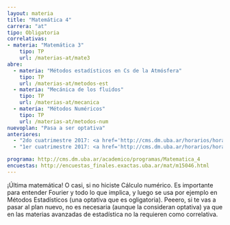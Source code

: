 ```yaml
---
layout: materia
title: "Matemática 4"
carrera: "at"
tipo: Obligatoria
correlativas:
- materia: "Matemática 3"
    tipo: TP
    url: /materias-at/mate3
abre:
  - materia: "Métodos estadísticos en Cs de la Atmósfera"
    tipo: TP
    url: /materias-at/metodos-est
  - materia: "Mecánica de los fluidos"
    tipo: TP
    url: /materias-at/mecanica
  - materia: "Métodos Numéricos"
    tipo: TP
    url: /materias-at/metodos-num
nuevoplan: "Pasa a ser optativa"
anteriores:
  - "2do cuatrimestre 2017: <a href='http://cms.dm.uba.ar/horarios/horarios_html?cuatrim=20172'>Horarios</a>"
  - "1er cuatrimestre 2017: <a href='http://cms.dm.uba.ar/horarios/horarios_html?cuatrim=20171'>Horarios</a>"

programa: http://cms.dm.uba.ar/academico/programas/Matematica_4
encuestas: http://encuestas_finales.exactas.uba.ar/mat/m15046.html
---
```


¡Última matemática! O casi, si no hiciste Cálculo numérico. Es importante para entender Fourier y todo lo que implica, y luego se usa por ejemplo en Métodos Estadísticos (una optativa que es ogligatoria). Peeero, si te vas a pasar al plan nuevo, no es necesaria (aunque la consideran optativa) ya que en las materias avanzadas de estadística no la requieren como correlativa.